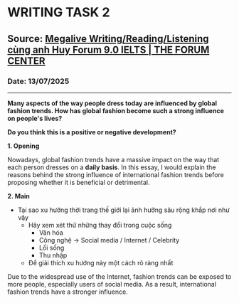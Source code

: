 # WRITING TASK 2

## Source: [Megalive Writing/Reading/Listening cùng anh Huy Forum 9.0 IELTS | THE FORUM CENTER](https://www.youtube.com/watch?v=nVkAILD7xFE)

### Date: 13/07/2025
---

**Many aspects of the way people dress today are influenced by global fashion trends. How has global fashion become such a strong influence on people's lives?**

**Do you think this is a positive or negative development?**

**1. Opening**

Nowadays, global fashion trends have a massive impact on the way that each person dresses on a **daily basis**. In this essay, I would explain the reasons behind the strong influence of international fashion trends before proposing whether it is beneficial or detrimental.

**2. Main**
- Tại sao xu hướng thời trang thế giới lại ảnh hưởng sâu rộng khắp nơi như vậy
    - Hãy xem xét thử những thay đổi trong cuộc sống
      - Văn hóa
      - Công nghệ -> Social media / Internet / Celebrity
      - Lối sống
      - Thu nhập
    - Để giải thích xu hướng này một cách rõ ràng nhất

Due to the widespread use of the Internet, fashion trends can be exposed to more people, especially users of social media. As a result, international fashion trends have a stronger influence.